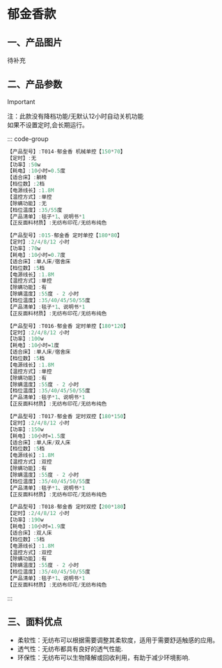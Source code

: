# 郁金香款
<ArticleMetadata />

## 一、产品图片

待补充

## 二、产品参数


> [!IMPORTANT]
> 注：此款没有降档功能/无默认12小时自动关机功能 <br>
> 如果不设置定时,会长期运行。


::: code-group

```c# [150*70]
【产品型号】:T014-郁金香 机械单控【150*70】
【定时】:无
【功率】:50w
【耗电】:10小时≈0.5度
【适合床】:躺椅
【档位数】:2档
【电源线长】:1.8M
【温控方式】:单控
【除螨功能】:无
【档位温度】:35/55度
【产品清单】:毯子*1、说明书*1
【正反面料材质】:无纺布印花/无纺布纯色
```

```c# [180*80]
【产品型号】:015-郁金香 定时单控【180*80】
【定时】:2/4/8/12 小时
【功率】:70w
【耗电】:10小时≈0.7度
【适合床】:单人床/宿舍床
【档位数】:5档
【电源线长】:1.8M
【温控方式】:单控
【除螨功能】:有
【除螨温度】:55度 - 2 小时
【档位温度】:35/40/45/50/55度
【产品清单】:毯子*1、说明书*1
【正反面料材质】:无纺布印花/无纺布纯色
```

```c# [180*120]
【产品型号】:T016-郁金香 定时单控【180*120】
【定时】:2/4/8/12 小时
【功率】:100w
【耗电】:10小时≈1度
【适合床】:单人床/宿舍床
【档位数】:5档
【电源线长】:1.8M
【温控方式】:单控
【除螨功能】:有
【除螨温度】:55度 - 2 小时
【档位温度】:35/40/45/50/55度
【产品清单】:毯子*1、说明书*1
【正反面料材质】:无纺布印花/无纺布纯色
```

```c# [180*150]
【产品型号】:T017-郁金香 定时双控【180*150】
【定时】:2/4/8/12 小时
【功率】:150w
【耗电】:10小时≈1.5度
【适合床】:单人床/双人床
【档位数】:5档
【电源线长】:1.8M
【温控方式】:双控
【除螨功能】:有
【除螨温度】:55度 - 2 小时
【档位温度】:35/40/45/50/55度
【产品清单】:毯子*1、说明书*1
【正反面料材质】:无纺布印花/无纺布纯色
```

```c# [200*180]
【产品型号】:T018-郁金香 定时双控【200*180】
【定时】:2/4/8/12 小时
【功率】:190w
【耗电】:10小时≈1.9度
【适合床】:双人床
【档位数】:5档
【电源线长】:1.8M
【温控方式】:双控
【除螨功能】:有
【除螨温度】:55度 - 2 小时
【档位温度】:35/40/45/50/55度
【产品清单】:毯子*1、说明书*1
【正反面料材质】:无纺布印花/无纺布纯色
```

:::

## 三、面料优点
* 柔软性：无纺布可以根据需要调整其柔软度，适用于需要舒适触感的应用。
* 透气性：无纺布都具有良好的透气性能.
* 环保性：无纺布可以生物降解或回收利用，有助于减少环境影响.